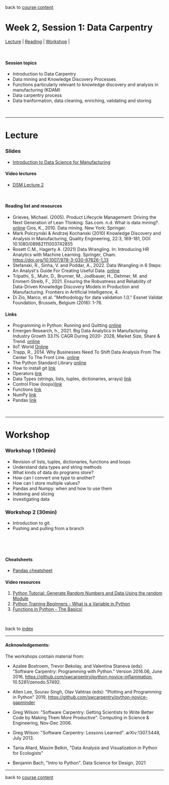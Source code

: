 back to [course content](index#course_organisation)


# Week 2, Session 1: Data Carpentry

[Lecture](#lecture) | [Reading](#reading) | [Workshop](#workshop) | 
<p><br /></p>

#### Session topics

* Introduction to Data Carpentry
* Data mining and Knowledge Discovery Processes
* Functions particularly relevant to knowledge discovery and analysis in manufacturing (KDAM)
* Data carpentry process
* Data tranformation, data cleaning, enriching, validating and storing


<p>&nbsp;</p>

***

# Lecture 

### Slides
* [Introduction to Data Science for Manufacturing](files/Data_Science_in_Manufacturing-Week_2.pdf)  

#### Video lectures
* [DSM Lecture 2](https://example.com/)

<br />

  
<a name = "reading"></a>

#### Reading list and resources 


* Grieves, Michael. (2005). Product Lifecycle Management: Driving the Next Generation of Lean Thinking.
Sas.com. n.d. What is data mining?. [online](https://www.sas.com/en_sg/insights/analytics/data-mining.html>.)
Cios, K., 2010. Data mining. New York: Springer.
* Mark Polczynski & Andrzej Kochanski (2010) Knowledge Discovery and Analysis in Manufacturing, Quality Engineering, 22:3, 169-181, DOI: 10.1080/08982111003742855 
* Rosett C.M., Hagerty A. (2021) Data Wrangling. In: Introducing HR Analytics with Machine Learning. Springer, Cham. https://doi.org/10.1007/978-3-030-67626-1_13
* Stefanski, R., Sinha, V. and Poddar, A., 2022. Data Wrangling in 6 Steps: An Analyst's Guide For Creating Useful Data. [online]( https://hevodata.com/learn/data-wrangling/#s2)
* Tripathi, S., Muhr, D., Brunner, M., Jodlbauer, H., Dehmer, M. and Emmert-Streib, F., 2021. Ensuring the Robustness and Reliability of Data-Driven Knowledge Discovery Models in Production and Manufacturing. Frontiers in Artificial Intelligence, 4.
* Di Zio, Marco, et al. "Methodology for data validation 1.0." Essnet Validat Foundation, Brussels, Belgium (2016): 1-76.


#### Links

* Programming in Python: Running and Quitting [online](http://swcarpentry.github.io/python-novice-gapminder/01-run-quit/index.html)
* Emergen Research, h., 2021. Big Data Analytics in Manufacturing Industry Growth 33.1% CAGR During 2020- 2028, Market Size, Share & Trend. [online](<https://www.emergenresearch.com/industry-report/big-data-analytics-in-manufacturing-market>)
* IIoT World [Online](https://iiot-world.com/connected-industry/what-data-science-actually-means-to-manufacturing/) 
* Trapp, R., 2014. Why Businesses Need To Shift Data Analysis From The Center To The Front Line. [online](https://www.forbes.com/sites/rogertrapp/2014/09/29/why-businesses-need-to-shift-data-analysis-from-the-centre-to-the-front-line/?sh=6c533314773c)
* The Python Standard Library [online](https://docs.python.org/3/library/index.html) 
* How to install git [link](https://git-scm.com/book/en/v2/Getting-Started-Installing-Git)
* Operators [link](https://www.geeksforgeeks.org/python-operators/?ref=lbp)
* Data Types (strings, lists, tuples, dictionaries, arrays) [link](https://www.geeksforgeeks.org/python-set-3-strings-lists-tuples-iterations/?ref=lbp)
* Control Flow (loops)[link](https://www.geeksforgeeks.org/python-if-else/?ref=lbp)
* Functions [link](https://www.geeksforgeeks.org/python-functions/?ref=lbp)
* NumPy [link](https://www.geeksforgeeks.org/numpy-tutorial/?ref=lbp)
* Pandas [link](https://www.geeksforgeeks.org/pandas-tutorial/?ref=lbp)


<p>&nbsp;</p>


***

# Workshop

<a name = "workshop"></a>

### Workshop 1  (90min)


* Revision of lists, tuples, dictionaries, functions and loops
* Understand data types and string methods
* What kinds of data do programs store?
* How can I convert one type to another?
* How can I store multiple values?
* Pandas and Numpy: when and how to use them
* Indexing and slicing
* Investigating data


### Workshop 2  (30min)

* Introduction to git.
* Pushing and pulling from a branch


<p>&nbsp;</p>




<p>&nbsp;</p>

#### Cheatsheets

* [Pandas cheatsheet](https://pandas.pydata.org/Pandas_Cheat_Sheet.pdf)

#### Video resources

1. [Python Tutorial: Generate Random Numbers and Data Using the random Module](https://www.youtube.com/watch?v=KzqSDvzOFNA)
2. [Python Training Beginners - What is a Variable in Python](https://www.youtube.com/watch?v=T9un17BU3Z8)
3. [Functions in Python - The Basics!](https://www.youtube.com/watch?v=K7ITBnN6FSg&list=PLtb2Lf-cJ_AWhtJE6Rb5oWf02RC2qVU-J&index=31)

<p>&nbsp;</p>

back to [index](index#course_organisation)

***
  

#### Acknowledgements:

The workshops contain material from:
* Azalee Bostroem, Trevor Bekolay, and Valentina Staneva (eds):
"Software Carpentry: Programming with Python."  Version 2016.06, June
2016, https://github.com/swcarpentry/python-novice-inflammation,
10.5281/zenodo.57492.
* Allen Lee, Sourav Singh, Olav Vahtras (eds): 
"Plotting and Programming in Python" 2019,
 https://github.com/swcarpentry/python-novice-gapminder
* Greg Wilson: "Software Carpentry: Getting Scientists to Write Better
Code by Making Them More Productive".  Computing in Science &
Engineering, Nov-Dec 2006.

* Greg Wilson: "Software Carpentry: Lessons Learned". arXiv:1307.5448,
July 2013.

* Tania Allard, Maxim Belkin, "Data Analysis and Visualization in Python for Ecologists"

* Benjamin Bach, "Intro to Python". Data Science for Design, 2021

***

back to [course content](index#course_organisation)
